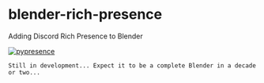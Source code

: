 # blender-rich-presence
Adding Discord Rich Presence to Blender

[![pypresence](https://img.shields.io/badge/using-pypresence-00bb88.svg?style=for-the-badge&logo=discord&logoWidth=20)](https://github.com/qwertyquerty/pypresence)

`Still in development... Expect it to be a complete Blender in a decade or two...`
